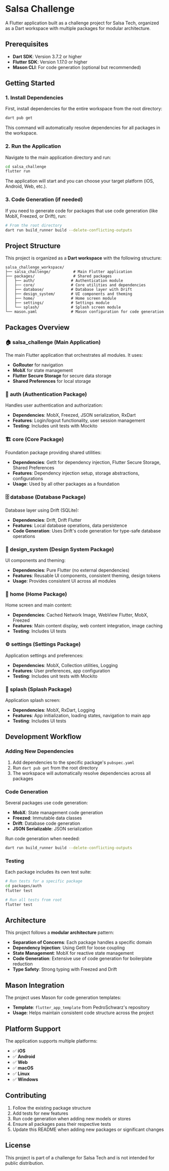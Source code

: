 # Salsa Challenge

A Flutter application built as a challenge project for Salsa Tech, organized as a Dart workspace with multiple packages for modular architecture.

## Prerequisites

- **Dart SDK**: Version 3.7.2 or higher
- **Flutter SDK**: Version 1.17.0 or higher
- **Mason CLI**: For code generation (optional but recommended)

## Getting Started

### 1. Install Dependencies

First, install dependencies for the entire workspace from the root directory:

```bash
dart pub get
```

This command will automatically resolve dependencies for all packages in the workspace.

### 2. Run the Application

Navigate to the main application directory and run:

```bash
cd salsa_challenge
flutter run
```

The application will start and you can choose your target platform (iOS, Android, Web, etc.).

### 3. Code Generation (if needed)

If you need to generate code for packages that use code generation (like MobX, Freezed, or Drift), run:

```bash
# From the root directory
dart run build_runner build --delete-conflicting-outputs
```

## Project Structure

This project is organized as a **Dart workspace** with the following structure:

```
salsa_challenge_workspace/
├── salsa_challenge/          # Main Flutter application
├── packages/                 # Shared packages
│   ├── auth/                # Authentication module
│   ├── core/                # Core utilities and dependencies
│   ├── database/            # Database layer with Drift
│   ├── design_system/       # UI components and theming
│   ├── home/                # Home screen module
│   ├── settings/            # Settings module
│   └── splash/              # Splash screen module
└── mason.yaml               # Mason configuration for code generation
```

## Packages Overview

### 🏠 **salsa_challenge** (Main Application)
The main Flutter application that orchestrates all modules. It uses:
- **GoRouter** for navigation
- **MobX** for state management
- **Flutter Secure Storage** for secure data storage
- **Shared Preferences** for local storage

### 🔐 **auth** (Authentication Package)
Handles user authentication and authorization:
- **Dependencies**: MobX, Freezed, JSON serialization, RxDart
- **Features**: Login/logout functionality, user session management
- **Testing**: Includes unit tests with Mockito

### 🏗️ **core** (Core Package)
Foundation package providing shared utilities:
- **Dependencies**: GetIt for dependency injection, Flutter Secure Storage, Shared Preferences
- **Features**: Dependency injection setup, storage abstractions, configurations
- **Usage**: Used by all other packages as a foundation

### 🗄️ **database** (Database Package)
Database layer using Drift (SQLite):
- **Dependencies**: Drift, Drift Flutter
- **Features**: Local database operations, data persistence
- **Code Generation**: Uses Drift's code generation for type-safe database operations

### 🎨 **design_system** (Design System Package)
UI components and theming:
- **Dependencies**: Pure Flutter (no external dependencies)
- **Features**: Reusable UI components, consistent theming, design tokens
- **Usage**: Provides consistent UI across all modules

### 🏡 **home** (Home Package)
Home screen and main content:
- **Dependencies**: Cached Network Image, WebView Flutter, MobX, Freezed
- **Features**: Main content display, web content integration, image caching
- **Testing**: Includes UI tests

### ⚙️ **settings** (Settings Package)
Application settings and preferences:
- **Dependencies**: MobX, Collection utilities, Logging
- **Features**: User preferences, app configuration
- **Testing**: Includes unit tests with Mockito

### 🚀 **splash** (Splash Package)
Application splash screen:
- **Dependencies**: MobX, RxDart, Logging
- **Features**: App initialization, loading states, navigation to main app
- **Testing**: Includes UI tests

## Development Workflow

### Adding New Dependencies

1. Add dependencies to the specific package's `pubspec.yaml`
2. Run `dart pub get` from the root directory
3. The workspace will automatically resolve dependencies across all packages

### Code Generation

Several packages use code generation:
- **MobX**: State management code generation
- **Freezed**: Immutable data classes
- **Drift**: Database code generation
- **JSON Serializable**: JSON serialization

Run code generation when needed:
```bash
dart run build_runner build --delete-conflicting-outputs
```

### Testing

Each package includes its own test suite:
```bash
# Run tests for a specific package
cd packages/auth
flutter test

# Run all tests from root
flutter test
```

## Architecture

This project follows a **modular architecture** pattern:
- **Separation of Concerns**: Each package handles a specific domain
- **Dependency Injection**: Using GetIt for loose coupling
- **State Management**: MobX for reactive state management
- **Code Generation**: Extensive use of code generation for boilerplate reduction
- **Type Safety**: Strong typing with Freezed and Drift

## Mason Integration

The project uses Mason for code generation templates:
- **Template**: `flutter_app_template` from PedroSchwarz's repository
- **Usage**: Helps maintain consistent code structure across the project

## Platform Support

The application supports multiple platforms:
- ✅ **iOS**
- ✅ **Android** 
- ✅ **Web**
- ✅ **macOS**
- ✅ **Linux**
- ✅ **Windows**

## Contributing

1. Follow the existing package structure
2. Add tests for new features
3. Run code generation when adding new models or stores
4. Ensure all packages pass their respective tests
5. Update this README when adding new packages or significant changes

## License

This project is part of a challenge for Salsa Tech and is not intended for public distribution.
